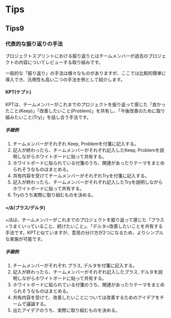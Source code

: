 # Tips

## Tips9

### 代表的な振り返りの手法
プロジェクトスプリントにおける振り返りとはチームメンバーが過去のプロジェクトの内容についてレビューする取り組みです。

一般的な「振り返り」の手法は様々なものがありますが、ここでは比較的簡単に導入でき、汎用性も高い二つの手法を例として紹介します。

#### KPT(ケプト)
KPTは、チームメンバーがこれまでのプロジェクトを振り返って感じた「良かったこと(Keep)」「改善したいこと(Problem)」を共有し、「今後改善のために取り組みたいこと(Try)」を話し合う手法です。

##### 手順例
1. チームメンバーがそれぞれ Keep, Problemを付箋に記入する。
2. 記入が終わったら、チームメンバーがそれぞれ記入したKeep, Problemを説明しながらホワイトボードに貼って共有する。
3. ホワイトボードに貼られている付箋のうち、関連があったりテーマをまとめられそうなものはまとめる。
4. 共有内容を受けてチームメンバーがそれぞれTryを付箋に記入する。
5. 記入が終わったら、チームメンバーがそれぞれ記入したTryを説明しながらホワイトボードに貼って共有する。
6. Tryのうち実際に取り組むものを決める。

#### +/Δ(プラス/デルタ)
+/Δは、チームメンバーがこれまでのプロジェクトを振り返って感じた「プラス=うまくいっていること、続けたいこと」、「デルタ=改善したいことを共有する手法です。KPTと似ていますが、意見の分け方が2つになるため、よりシンプルな実施が可能です。

##### 手順例
1. チームメンバーがそれぞれ プラス, デルタを付箋に記入する。
2. 記入が終わったら、チームメンバーがそれぞれ記入したプラス, デルタを説明しながらホワイトボードに貼って共有する。
3. ホワイトボードに貼られている付箋のうち、関連があったりテーマをまとめられそうなものはまとめる。
4. 共有内容を受けて、改善したいことについては改善するためのアイデアをチームで議論する。
5. 出たアイデアのうち、実際に取り組むものを決める。
